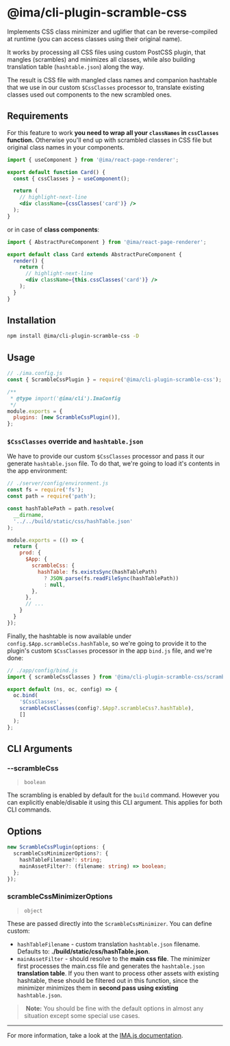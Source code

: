 # @ima/cli-plugin-scramble-css

Implements CSS class minimizer and uglifier that can be reverse-compiled at runtime (you can access classes using their original name).

It works by processing all CSS files using custom PostCSS plugin, that mangles (scrambles) and minimizes all classes, while also building translation table (`hashtable.json`) along the way.

The result is CSS file with mangled class names and companion hashtable that we use in our custom `$CssClasses` processor to, translate existing classes used out components to the new scrambled ones.

## Requirements

For this feature to work **you need to wrap all your `classNames` in `cssClasses` function.** Otherwise you'll end up with scrambled classes in CSS file but original class names in your components.

```jsx
import { useComponent } from '@ima/react-page-renderer';

export default function Card() {
  const { cssClasses } = useComponent();

  return (
    // highlight-next-line
    <div className={cssClasses('card')} />
  );
}
```

or in case of **class components**:

```jsx
import { AbstractPureComponent } from '@ima/react-page-renderer';

export default class Card extends AbstractPureComponent {
  render() {
    return (
      // highlight-next-line
      <div className={this.cssClasses('card')} />
    );
  }
}
```

## Installation

```bash
npm install @ima/cli-plugin-scramble-css -D
```

## Usage

```js
// ./ima.config.js
const { ScrambleCssPlugin } = require('@ima/cli-plugin-scramble-css');

/**
 * @type import('@ima/cli').ImaConfig
 */
module.exports = {
  plugins: [new ScrambleCssPlugin()],
};
```

### `$CssClasses` override and `hashtable.json`

We have to provide our custom `$CssClasses` processor and pass it our generate `hashtable.json` file. To do that, we're going to load it's contents in the app environment:

```js
// ./server/config/environment.js
const fs = require('fs');
const path = require('path');

const hashTablePath = path.resolve(
  __dirname,
  '../../build/static/css/hashTable.json'
);

module.exports = (() => {
  return {
    prod: {
      $App: {
        scrambleCss: {
          hashTable: fs.existsSync(hashTablePath)
            ? JSON.parse(fs.readFileSync(hashTablePath))
            : null,
        },
      },
      // ...
    }
  }
});

```

Finally, the hashtable is now available under `config.$App.scrambleCss.hashTable`, so we're going to provide it to the plugin's custom `$CssClasses` processor in the app `bind.js` file, and we're done:

```js
// ./app/config/bind.js
import { scrambleCssClasses } from '@ima/cli-plugin-scramble-css/scrambleCssClasses';

export default (ns, oc, config) => {
  oc.bind(
    '$CssClasses',
    scrambleCssClasses(config?.$App?.scrambleCss?.hashTable),
    []
  );
};
```

## CLI Arguments

### --scrambleCss

> `boolean`

The scrambling is enabled by default for the `build` command. However you can explicitly enable/disable it using this CLI argument. This applies for both CLI commands.

## Options

```ts
new ScrambleCssPlugin(options: {
  scrambleCssMinimizerOptions?: {
    hashTableFilename?: string;
    mainAssetFilter?: (filename: string) => boolean;
  };
});
```

### scrambleCssMinimizerOptions

> `object`

These are passed directly into the `ScrambleCssMinimizer`. You can define custom:

- `hashTableFilename` - custom translation `hashtable.json` filename. Defaults to: **./build/static/css/hashTable.json**.
- `mainAssetFilter` - should resolve to the **main css file**. The minimizer first processes the main.css file and generates the `hashtable.json` **translation table**. If you then want to process other assets with existing hashtable, these should be filtered out in this function, since the minimizer minimizes them in **second pass using existing** `hashtable.json`.

> **Note:** You should be fine with the default options in almost any situation except some special use cases.

---

For more information, take a look at the [IMA.js documentation](https://imajs.io/cli/plugins/analyze-plugin).
